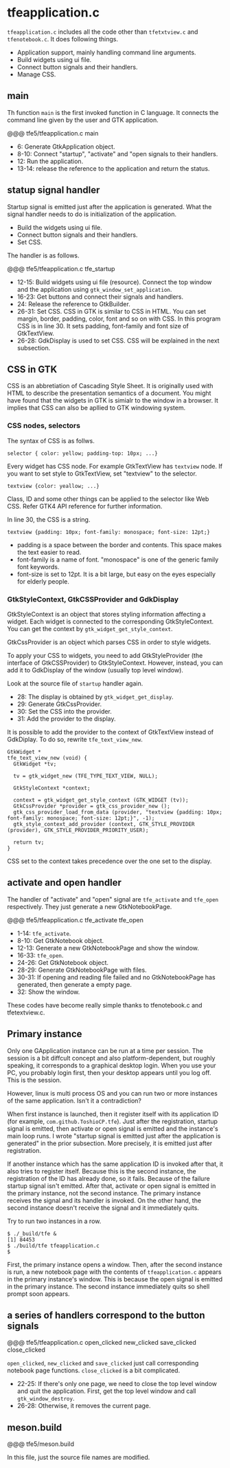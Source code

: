# tfeapplication.c

`tfeapplication.c` includes all the code other than `tfetxtview.c` and `tfenotebook.c`.
It does following things.

- Application support, mainly handling command line arguments.
- Build widgets using ui file.
- Connect button signals and their handlers.
- Manage CSS.

## main

Th function `main` is the first invoked function in C language.
It connects the command line given by the user and GTK application.

@@@ tfe5/tfeapplication.c main

- 6: Generate GtkApplication object.
- 8-10: Connect "startup", "activate" and "open signals to their handlers.
- 12: Run the application.
- 13-14: release the reference to the application and return the status.

## statup signal handler

Startup signal is emitted just after the application is generated.
What the signal handler needs to do is initialization of the application.

- Build the widgets using ui file.
- Connect button signals and their handlers.
- Set CSS.

The handler is as follows.

@@@ tfe5/tfeapplication.c tfe_startup

- 12-15: Build widgets using ui file (resource).
Connect the top window and the application using `gtk_window_set_application`.
- 16-23: Get buttons and connect their signals and handlers.
- 24: Release the reference to GtkBuilder.
- 26-31: Set CSS.
CSS in GTK is similar to CSS in HTML.
You can set margin, border, padding, color, font and so on with CSS.
In this program CSS is in line 30.
It sets padding, font-family and font size of GtkTextView.
- 26-28: GdkDisplay is used to set CSS.
CSS will be explained in the next subsection.

## CSS in GTK

CSS is an abbretiation of Cascading Style Sheet.
It is originally used with HTML to describe the presentation semantics of a document.
You might have found that the widgets in GTK is simialr to the window in a browser.
It implies that CSS can also be apllied to GTK windowing system.

### CSS nodes, selectors

The syntax of CSS is as follws.

    selector { color: yellow; padding-top: 10px; ...}

Every widget has CSS node.
For example GtkTextView has `textview` node.
If you want to set style to GtkTextView, set "textview" to the selector.

    textview {color: yeallow; ...}

Class, ID and some other things can be applied to the selector like Web CSS. Refer GTK4 API reference for further information.

In line 30, the CSS is a string.

    textview {padding: 10px; font-family: monospace; font-size: 12pt;}

- padding is a space between the border and contents.
This space makes the text easier to read.
- font-family is a name of font.
"monospace" is one of the generic family font keywords.
- font-size is set to 12pt.
It is a bit large, but easy on the eyes especially for elderly people.

### GtkStyleContext, GtkCSSProvider and GdkDisplay

GtkStyleContext is an object that stores styling information affecting a widget.
Each widget is connected to the corresponding GtkStyleContext.
You can get the context by `gtk_widget_get_style_context`.

GtkCssProvider is an object which parses CSS in order to style widgets.

To apply your CSS to widgets, you need to add GtkStyleProvider (the interface of GtkCSSProvider) to GtkStyleContext.
However, instead, you can add it to GdkDisplay of the window (usually top level window).

Look at the source file of `startup` handler again.

- 28: The display is obtained by `gtk_widget_get_display`.
- 29: Generate GtkCssProvider.
- 30: Set the CSS into the provider.
- 31: Add the provider to the display.

It is possible to add the provider to the context of GtkTextView instead of GdkDiplay.
To do so, rewrite `tfe_text_view_new`.

    GtkWidget *
    tfe_text_view_new (void) {
      GtkWidget *tv;

      tv = gtk_widget_new (TFE_TYPE_TEXT_VIEW, NULL);

      GtkStyleContext *context;

      context = gtk_widget_get_style_context (GTK_WIDGET (tv));
      GtkCssProvider *provider = gtk_css_provider_new ();
      gtk_css_provider_load_from_data (provider, "textview {padding: 10px; font-family: monospace; font-size: 12pt;}", -1);
      gtk_style_context_add_provider (context, GTK_STYLE_PROVIDER (provider), GTK_STYLE_PROVIDER_PRIORITY_USER);

      return tv;
    }

CSS set to the context takes precedence over the one set to the display.

## activate and open handler

The handler of "activate" and "open" signal are `tfe_activate` and `tfe_open` respectively.
They just generate a new GtkNotebookPage.

@@@ tfe5/tfeapplication.c tfe_activate tfe_open

- 1-14: `tfe_activate`.
- 8-10: Get GtkNotebook object.
- 12-13: Generate a new GtkNotebookPage and show the window.
- 16-33: `tfe_open`.
- 24-26: Get GtkNotebook object.
- 28-29: Generate GtkNotebookPage with files.
- 30-31: If opening and reading file failed and no GtkNotebookPage has generated, then generate a empty page.
- 32: Show the window.

These codes have become really simple thanks to tfenotebook.c and tfetextview.c.

## Primary instance

Only one GApplication instance can be run at a time per session.
The session is a bit diffcult concept and also platform-dependent, but roughly speaking, it corresponds to a graphical desktop login.
When you use your PC, you probably login first, then your desktop appears until you log off.
This is the session.

However, linux is multi process OS and you can run two or more instances of the same application.
Isn't it a contradiction?

When first instance is launched, then it register itself with its application ID (for example, `com.github.ToshioCP.tfe`).
Just after the registration, startup signal is emitted, then activate or open signal is emitted and the instance's main loop runs.
I wrote "startup signal is emitted just after the application is generated" in the prior subsection.
More precisely, it is emitted just after registration.

If another instance which has the same application ID is invoked after that, it also tries to register itself.
Because this is the second instance, the registration of the ID has already done, so it fails.
Because of the failure startup signal isn't emitted.
After that, activate or open signal is emitted in the primary instance, not the second instance.
The primary instance receives the signal and its handler is invoked.
On the other hand, the second instance doesn't receive the signal and it immediately quits.

Try to run two instances in a row.

    $ ./_build/tfe &
    [1] 84453
    $ ./build/tfe tfeapplication.c
    $

First, the primary instance opens a window.
Then, after the second instance is run, a new notebook page with the contents of `tfeapplication.c` appears in the primary instance's window.
This is because the open signal is emitted in the primary instance.
The second instance immediately quits so shell prompt soon appears.

## a series of handlers correspond to the button signals

@@@ tfe5/tfeapplication.c open_clicked new_clicked save_clicked close_clicked

`open_clicked`, `new_clicked` and `save_clicked` just call corresponding notebook page functions.
`close_clicked` is a bit complicated.

- 22-25: If there's only one page, we need to close the top level window and quit the application.
First, get the top level window and call `gtk_window_destroy`.
- 26-28: Otherwise, it removes the current page.

## meson.build

@@@ tfe5/meson.build

In this file, just the source file names are modified.

